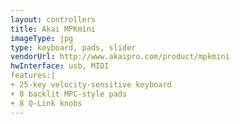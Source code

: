 ```yaml
---
layout: controllers
title: Akai MPKmini
imageType: jpg
type: keyboard, pads, slider
vendorUrl: http://www.akaipro.com/product/mpkmini
hwInterface: usb, MIDI
features:|
+ 25-key velocity-sensitive keyboard
+ 8 backlit MPC-style pads  
+ 8 Q-Link knobs
---
```



